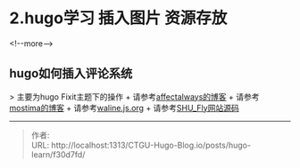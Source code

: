 # 2.hugo学习 插入图片 资源存放


&lt;!--more--&gt;
## hugo如何插入评论系统
&gt; 主要为hugo Fixit主题下的操作
&#43; 请参考[affectalways的博客](https://affectalways.github.io/hugo_comment/)
&#43; 请参考[mostima的博客](https://mostima.blog/blog/waline-comment-system/#%E8%AF%84%E8%AE%BA%E7%AE%A1%E7%90%86%E5%90%8E%E5%8F%B0)
&#43; 请参考[waline.js.org](https://waline.js.org/guide/get-started/)
&#43; 请参考[SHU_Fly网站源码](https://github.com/shuosc/fly/)

---

> 作者:   
> URL: http://localhost:1313/CTGU-Hugo-Blog.io/posts/hugo-learn/f30d7fd/  

